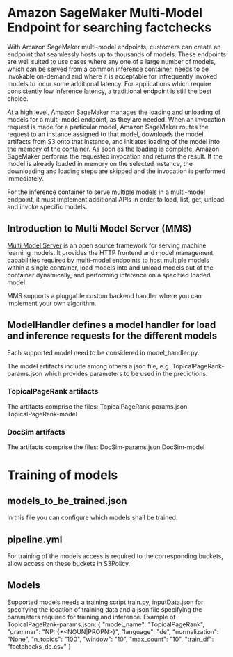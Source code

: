 # Amazon SageMaker Multi-Model Endpoint for searching factchecks

With Amazon SageMaker multi-model endpoints, customers can create an endpoint that seamlessly hosts up to thousands of models. These endpoints are well suited to use cases where any one of a large number of models, which can be served from a common inference container, needs to be invokable on-demand and where it is acceptable for infrequently invoked models to incur some additional latency. For applications which require consistently low inference latency, a traditional endpoint is still the best choice.

At a high level, Amazon SageMaker manages the loading and unloading of models for a multi-model endpoint, as they are needed. When an invocation request is made for a particular model, Amazon SageMaker routes the request to an instance assigned to that model, downloads the model artifacts from S3 onto that instance, and initiates loading of the model into the memory of the container. As soon as the loading is complete, Amazon SageMaker performs the requested invocation and returns the result. If the model is already loaded in memory on the selected instance, the downloading and loading steps are skipped and the invocation is performed immediately.

For the inference container to serve multiple models in a multi-model endpoint, it must implement additional APIs in order to load, list, get, unload and invoke specific models. 

## Introduction to Multi Model Server (MMS)

[Multi Model Server](https://github.com/awslabs/multi-model-server) is an open source framework for serving machine learning models. It provides the HTTP frontend and model management capabilities required by multi-model endpoints to host multiple models within a single container, load models into and unload models out of the container dynamically, and performing inference on a specified loaded model.

MMS supports a pluggable custom backend handler where you can implement your own algorithm.

## ModelHandler defines a model handler for load and inference requests for the different models

Each supported model need to be considered in model_handler.py.

The model artifacts include among others a json file, e.g. TopicalPageRank-params.json which provides parameters to be used in the predictions.

### TopicalPageRank artifacts
The artifacts comprise the files:
TopicalPageRank-params.json
TopicalPageRank-model

### DocSim artifacts
The artifacts comprise the files:
DocSim-params.json
DocSim-model

# Training of models

## models_to_be_trained.json
In this file you can configure which models shall be trained.

## pipeline.yml
For training of the models access is required to the corresponding buckets, allow access on these buckets in S3Policy.

## Models
Supported models needs a training script train.py, inputData.json for specifying the location of training data and a json file specifying the parameters required for training and inference.
Example of TopicalPageRank-params.json:
{
    "model_name": "TopicalPageRank",
    "grammar": "NP: {<ADJ>*<NOUN|PROPN>}", 
    "language": "de", 
    "normalization": "None",
    "n_topics": "100",
    "window": "10", 
    "max_count": "10",
    "train_df": "factchecks_de.csv"
}